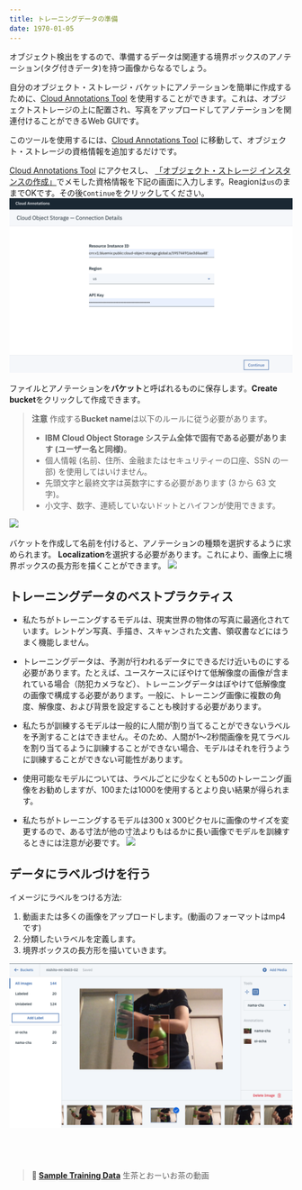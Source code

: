 ```yaml
---
title: トレーニングデータの準備
date: 1970-01-05
---
```

オブジェクト検出をするので、準備するデータは関連する境界ボックスのアノテーション(タグ付きデータ)を持つ画像からなるでしょう。

自分のオブジェクト・ストレージ・バケットにアノテーションを簡単に作成するために、[Cloud Annotations Tool](https://cloud.annotations.ai) を使用することができます。これは、オブジェクトストレージの上に配置され、写真をアップロードしてアノテーションを関連付けることができるWeb GUIです。

このツールを使用するには、[Cloud Annotations Tool](https://cloud.annotations.ai) に移動して、オブジェクト・ストレージの資格情報を追加するだけです。

[Cloud Annotations Tool](https://cloud.annotations.ai) にアクセスし、
[「オブジェクト・ストレージ インスタンスの作成」](2.html)でメモした資格情報を下記の画面に入力します。Reagionは`us`のままでOKです。その後`Continue`をクリックしてください。
![](assets/cloud_annotations_tool.png)

ファイルとアノテーションを**バケット**と呼ばれるものに保存します。**Create bucket**をクリックして作成できます。
>**注意** 作成する**Bucket name**は以下のルールに従う必要があります。
>- **IBM Cloud Object Storage システム全体で固有である必要があります (ユーザー名と同様)**。
>- 個人情報 (名前、住所、金融またはセキュリティーの口座、SSN の一部) を使用してはいけません。
>- 先頭文字と最終文字は英数字にする必要があります (3 から 63 文字)。
>- 小文字、数字、連続していないドットとハイフンが使用できます。 <br/>

![](assets/create_bucket.png)

バケットを作成して名前を付けると、アノテーションの種類を選択するように求められます。 **Localization**を選択する必要があります。これにより、画像上に境界ボックスの長方形を描くことができます。
![](assets/type_prompt.png)

## トレーニングデータのベストプラクティス

* 私たちがトレーニングするモデルは、現実世界の物体の写真に最適化されています。レントゲン写真、手描き、スキャンされた文書、領収書などにはうまく機能しません。

* トレーニングデータは、予測が行われるデータにできるだけ近いものにする必要があります。たとえば、ユースケースにぼやけて低解像度の画像が含まれている場合（防犯カメラなど）、トレーニングデータはぼやけて低解像度の画像で構成する必要があります。一般に、トレーニング画像に複数の角度、解像度、および背景を設定することも検討する必要があります。

* 私たちが訓練するモデルは一般的に人間が割り当てることができないラベルを予測することはできません。そのため、人間が1〜2秒間画像を見てラベルを割り当てるように訓練することができない場合、モデルはそれを行うように訓練することができない可能性があります。

* 使用可能なモデルについては、ラベルごとに少なくとも50のトレーニング画像をお勧めしますが、100または1000を使用するとより良い結果が得られます。

* 私たちがトレーニングするモデルは300 x 300ピクセルに画像のサイズを変更するので、ある寸法が他の寸法よりもはるかに長い画像でモデルを訓練するときには注意が必要です。
![](assets/image_shrink.png)

## データにラベルづけを行う
イメージにラベルをつける方法:
1. 動画または多くの画像をアップロードします。(動画のフォーマットはmp4です)
2. 分類したいラベルを定義します。
3. 境界ボックスの長方形を描いていきます。

![](assets/oiocha-namacha.png)

## &nbsp;
> **📁 [Sample Training Data](https://ibm.box.com/v/ocha-training)** 生茶とおーいお茶の動画
